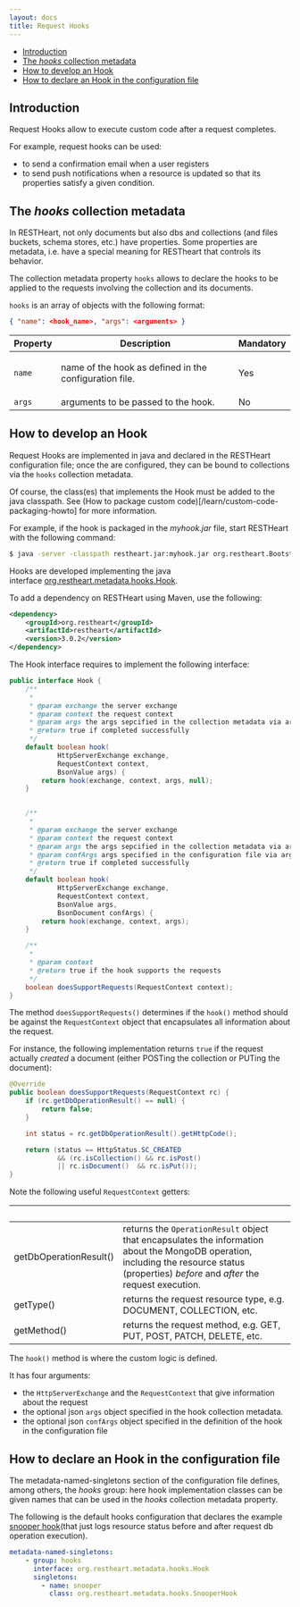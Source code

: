 ```yaml
---
layout: docs
title: Request Hooks
---
```


* [Introduction](#introduction)
* [The <em>hooks</em> collection metadata](#the-hooks-collection-metadata)
* [How to develop an Hook](#how-to-develop-an-hook)
* [How to declare an Hook in the configuration file](#how-to-declare-an-hook-in-the-configuration-file)

## Introduction

Request Hooks allow to execute custom code after a request completes.

For example, request hooks can be used:

-   to send a confirmation email when a user registers 
-   to send push notifications when a resource is updated so that its
    properties satisfy a given condition.

## The *hooks* collection metadata

In RESTHeart, not only documents but also dbs and collections 
(and files buckets, schema stores, etc.) have properties. 
Some properties are metadata, i.e. have a special meaning
for RESTheart that controls its behavior.

The collection metadata property `hooks` allows to declare the hooks to
be applied to the requests involving the collection and its documents.

`hooks` is an array of objects with the following format:

``` json
{ "name": <hook_name>, "args": <arguments> }
```

<table class="ts">
<thead>
<tr class="header">
<th><div>
Property
</div></th>
<th><div>
Description
</div></th>
<th><div>
Mandatory
</div></th>
</tr>
</thead>
<tbody>
<tr class="odd">
<td><code>name</code></td>
<td><p>name of the hook as defined in the configuration file.</p></td>
<td>Yes</td>
</tr>
<tr class="even">
<td><code>args</code></td>
<td>arguments to be passed to the hook.</td>
<td>No</td>
</tr>
</tbody>
</table>

## How to develop an Hook

Request Hooks are implemented in java and declared in the RESTHeart
configuration file; once the are configured, they can be bound to 
collections via the `hooks` collection metadata.

Of course, the class(es) that implements the Hook must be added to the java
classpath. See (How to package custom code)[/learn/custom-code-packaging-howto] for more information.

For example, if the hook is packaged in the *myhook.jar* file, start
RESTHeart with the following command:

``` bash
$ java -server -classpath restheart.jar:myhook.jar org.restheart.Bootstrapper restheart.yml
```

Hooks are developed implementing the java
interface [org.restheart.metadata.hooks.Hook](https://github.com/SoftInstigate/restheart/tree/master/src/main/java/org/restheart/metadata/hooks/Hook.java).

To add a dependency on RESTHeart using Maven, use the following:

``` xml
<dependency>
    <groupId>org.restheart</groupId>
    <artifactId>restheart</artifactId>
    <version>3.0.2</version>
</dependency>
```

The Hook interface requires to implement the following interface:


``` java
public interface Hook {
    /**
     *
     * @param exchange the server exchange
     * @param context the request context
     * @param args the args sepcified in the collection metadata via args property
     * @return true if completed successfully
     */
    default boolean hook(
            HttpServerExchange exchange,
            RequestContext context,
            BsonValue args) {
        return hook(exchange, context, args, null);
    }
        

    /**
     *
     * @param exchange the server exchange
     * @param context the request context
     * @param args the args sepcified in the collection metadata via args property
     * @param confArgs args specified in the configuration file via args property
     * @return true if completed successfully
     */
    default boolean hook(
            HttpServerExchange exchange,
            RequestContext context,
            BsonValue args,
            BsonDocument confArgs) {
        return hook(exchange, context, args);
    }

    /**
     *
     * @param context
     * @return true if the hook supports the requests
     */
    boolean doesSupportRequests(RequestContext context);
}
```

The method `doesSupportRequests()` determines if the `hook()` method
should be against the `RequestContext` object that
encapsulates all information about the request.

For instance, the following implementation returns `true` if the request
actually *created* a document (either POSTing the collection or PUTing
the document):

``` java
@Override
public boolean doesSupportRequests(RequestContext rc) {
    if (rc.getDbOperationResult() == null) {
        return false;
    }

    int status = rc.getDbOperationResult().getHttpCode();

    return (status == HttpStatus.SC_CREATED
            && (rc.isCollection() && rc.isPost()
            || rc.isDocument()  && rc.isPut());
}
```

Note the following useful `RequestContext` getters:

<table class="ts">
<thead>
<tr class="header">
<th><br />
</th>
<th><br />
</th>
</tr>
</thead>
<tbody>
<tr class="odd">
<td>getDbOperationResult()</td>
<td>returns the <code>OperationResult</code> object that encapsulates the information about the MongoDB operation, including the resource status (properties) <em>before</em> and <em>after</em> the request execution.</td>
</tr>
<tr class="even">
<td>getType()</td>
<td>returns the request resource type, e.g. DOCUMENT, COLLECTION, etc.</td>
</tr>
<tr class="odd">
<td>getMethod()</td>
<td>returns the request method, e.g. GET, PUT, POST, PATCH, DELETE, etc.</td>
</tr>
</tbody>
</table>

The `hook()` method is where the custom logic is defined.

It has four arguments:

-   the `HttpServerExchange` and the `RequestContext` that give information
    about the request
-   the optional json `args` object specified in the hook collection
    metadata.
-   the optional json `confArgs` object specified in the definition of the hook in the configuration file 

## How to declare an Hook in the configuration file

The metadata-named-singletons section of the configuration file defines,
among others, the *hooks* group: here hook implementation classes can be
given names that can be used in the _hooks_ collection metadata property.

The following is the default hooks configuration that declares the
example [snooper
hook](https://github.com/SoftInstigate/restheart/blob/master/src/main/java/org/restheart/metadata/hooks/SnooperHook.java)(that
just logs resource status before and after request db operation
execution).

``` yml
metadata-named-singletons:
    - group: hooks
      interface: org.restheart.metadata.hooks.Hook
      singletons:
        - name: snooper
          class: org.restheart.metadata.hooks.SnooperHook
```
